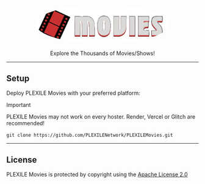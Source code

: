 <p align="center">
<kbd>
   <img src="/assets/images/banner.png" alt="PLEXILE Movies" style="border-radius: 50%; width: 350px;height: auto;">
</kbd>
</p>

<p align="center">Explore the Thousands of Movies/Shows!</p>

---

## Setup

Deploy PLEXILE Movies with your preferred platform:

> [!IMPORTANT]  
> PLEXILE Movies may not work on every hoster. Render, Vercel or Glitch are recommended!

```
git clone https://github.com/PLEXILENetwork/PLEXILEMovies.git
```

---

## License

PLEXILE Movies is protected by copyright using the [Apache License 2.0](./LICENSE)
